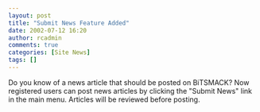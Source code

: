 ```yaml
---
layout: post
title: "Submit News Feature Added"
date: 2002-07-12 16:20
author: rcadmin
comments: true
categories: [Site News]
tags: []
---
```

Do you know of a news article that should be posted on BiTSMACK? Now registered users can post news articles by clicking the "Submit News" link in the main menu. Articles will be reviewed before posting.
